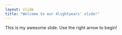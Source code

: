 ```yaml
---
layout: slide
title: "Welcome to our 4lightyears' slide!"
---
```

This is my awesome slide.
Use the right arrow to begin!
